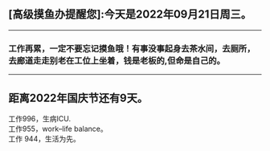 ## [高级摸鱼办提醒您]:今天是2022年09月21日周三。
---
### 工作再累，一定不要忘记摸鱼哦！有事没事起身去茶水间，去厕所，去廊道走走别老在工位上坐着，钱是老板的,但命是自己的。
---
距离2022年国庆节还有9天。  
---
工作996，生病ICU.  
工作955，work–life balance。  
工作 944，生活为先。